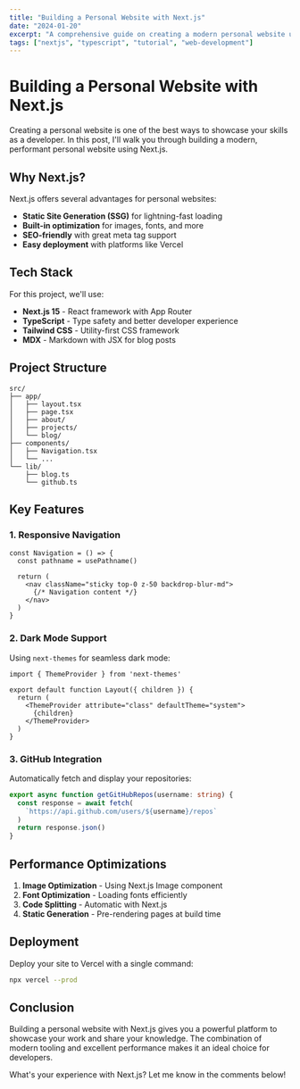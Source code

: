 ```yaml
---
title: "Building a Personal Website with Next.js"
date: "2024-01-20"
excerpt: "A comprehensive guide on creating a modern personal website using Next.js, TypeScript, and Tailwind CSS."
tags: ["nextjs", "typescript", "tutorial", "web-development"]
---
```


# Building a Personal Website with Next.js

Creating a personal website is one of the best ways to showcase your skills as a developer. In this post, I'll walk you through building a modern, performant personal website using Next.js.

## Why Next.js?

Next.js offers several advantages for personal websites:

- **Static Site Generation (SSG)** for lightning-fast loading
- **Built-in optimization** for images, fonts, and more
- **SEO-friendly** with great meta tag support
- **Easy deployment** with platforms like Vercel

## Tech Stack

For this project, we'll use:

- **Next.js 15** - React framework with App Router
- **TypeScript** - Type safety and better developer experience
- **Tailwind CSS** - Utility-first CSS framework
- **MDX** - Markdown with JSX for blog posts

## Project Structure

```
src/
├── app/
│   ├── layout.tsx
│   ├── page.tsx
│   ├── about/
│   ├── projects/
│   └── blog/
├── components/
│   ├── Navigation.tsx
│   └── ...
└── lib/
    ├── blog.ts
    └── github.ts
```

## Key Features

### 1. Responsive Navigation

```tsx
const Navigation = () => {
  const pathname = usePathname()
  
  return (
    <nav className="sticky top-0 z-50 backdrop-blur-md">
      {/* Navigation content */}
    </nav>
  )
}
```

### 2. Dark Mode Support

Using `next-themes` for seamless dark mode:

```tsx
import { ThemeProvider } from 'next-themes'

export default function Layout({ children }) {
  return (
    <ThemeProvider attribute="class" defaultTheme="system">
      {children}
    </ThemeProvider>
  )
}
```

### 3. GitHub Integration

Automatically fetch and display your repositories:

```typescript
export async function getGitHubRepos(username: string) {
  const response = await fetch(
    `https://api.github.com/users/${username}/repos`
  )
  return response.json()
}
```

## Performance Optimizations

1. **Image Optimization** - Using Next.js Image component
2. **Font Optimization** - Loading fonts efficiently
3. **Code Splitting** - Automatic with Next.js
4. **Static Generation** - Pre-rendering pages at build time

## Deployment

Deploy your site to Vercel with a single command:

```bash
npx vercel --prod
```

## Conclusion

Building a personal website with Next.js gives you a powerful platform to showcase your work and share your knowledge. The combination of modern tooling and excellent performance makes it an ideal choice for developers.

What's your experience with Next.js? Let me know in the comments below!
